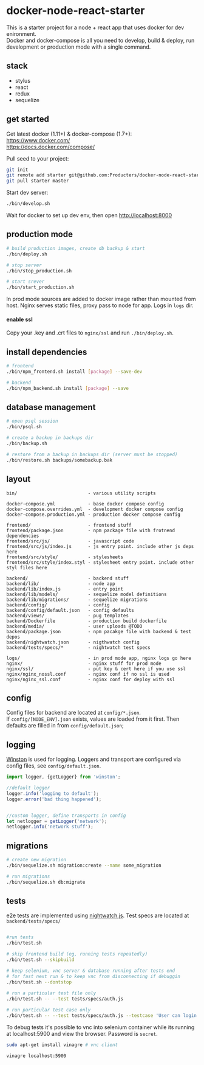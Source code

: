 # docker-node-react-starter

This is a starter project for a node + react app that uses docker for dev enironment.  
Docker and docker-compose is all you need to develop, build & deploy, run development or production mode with a single command.

## stack

* stylus
* react
* redux
* sequelize


## get started

Get latest docker (1.11+) & docker-compose (1.7+):  
https://www.docker.com/  
https://docs.docker.com/compose/

Pull seed to your project:

```sh
git init
git remote add starter git@github.com:Producters/docker-node-react-starter.git
git pull starter master
```

Start dev server:
```sh
./bin/develop.sh
```
Wait for docker to set up dev env, then open [http://localhost:8000](http://localhost:8000)

## production mode

```sh
# build production images, create db backup & start
./bin/deploy.sh

# stop server
./bin/stop_production.sh

# start srever
./bin/start_production.sh
```

In prod mode sources are added to docker image rather than mounted from host. Nginx serves static files, proxy pass to node for app. Logs in `logs` dir.

#### enable ssl
Copy your .key and .crt files to `nginx/ssl` and run `./bin/deploy.sh`. 

## install dependencies

```sh
# frontend
./bin/npm_frontend.sh install [package] --save-dev

# backend
./bin/npm_backend.sh install [package] --save
```

## database management

```sh
# open psql session
./bin/psql.sh

# create a backup in backups dir
./bin/backup.sh 

# restore from a backup in backups dir (server must be stopped)
./bin/restore.sh backups/somebackup.bak
```

## layout

```
bin/                          - various utility scripts

docker-compose.yml            - base docker compose config
docker-compose.overrides.yml  - development docker compose config
docker-compose.production.yml - production docker compose config

frontend/                     - frontend stuff
frontend/package.json         - npm package file with frotnend dependencies
frontend/src/js/              - javascript code
frontend/src/js/index.js      - js entry point. include other js deps here
frontend/src/style/           - stylesheets       
frontend/src/style/index.styl - stylesheet entry point. include other styl files here

backend/                      - backend stuff
backend/lib/                  - node app
backend/lib/index.js          - entry point
backend/lib/models/           - sequelize model definitions
backend/lib/migrations/       - sequelize migrations
backend/config/               - config
backend/config/default.json   - config defaults
backend/views/                - pug templates
backend/Dockerfile            - production build dockerfile
backend/media/                - user uploads @TODO
backend/package.json          - npm pacakge file with backend & test depos
backend/nightwatch.json       - nigthwatch config
backend/tests/specs/*         - nightwatch test specs

logs/                         - in prod mode app, nginx logs go here
nginx/                        - nginx stuff for prod mode
nginx/ssl/                    - put key & cert here if you use ssl
nginx/nginx_nossl.conf        - nginx conf if no ssl is used
nginx/nginx_ssl.conf          - nginx conf for deploy with ssl
```

## config

Config files for backend are located at `config/*.json`.  
If `config/[NODE_ENV].json` exists, values are loaded from it first. Then defaults are filled in from `config/default.json`;

## logging

[Winston](https://github.com/winstonjs/winston) is used for logging. Loggers and transport are configured via config files, see `config/default.json`.


```js
import logger, {getLogger} from 'winston';

//default logger
logger.info('logging to default');
logger.error('bad thing happened');


//custom logger, define transports in config
let netlogger = getLogger('network');
netlogger.info('network stuff');
```

## migrations

```sh
# create new migration
./bin/sequelize.sh migration:create --name some_migration

# run migrations
./bin/sequelize.sh db:migrate
```

## tests

e2e tests are implemented using [nightwatch.js](http://nightwatchjs.org/). Test specs are located at `backend/tests/specs/`

```sh

#run tests
./bin/test.sh

# skip frontend build (eg, running tests repeatedly)
./bin/test.sh --skipbuild 

# keep selenium, vnc server & database running after tests end 
# for fast next run & to keep vnc from disconnecting if debuggin
./bin/test.sh --dontstop 
 
# run a particular test file only
./bin/test.sh -- --test tests/specs/auth.js

# run particular test case only
./bin/test.sh -- --test tests/specs/auth.js --testcase 'User can login via auth0'

```


To debug tests it's possible to vnc into selenium container while its running at localhost:5900 and view the browser. Password is `secret`.

```sh
sudo apt-get install vinagre # vnc client

vinagre localhost:5900
```
